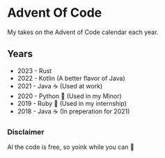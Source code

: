 # Advent Of Code

My takes on the Advent of Code calendar each year.

## Years

- 2023 - Rust
- 2022 - Kotlin (A better flavor of Java)
- 2021 - Java ☕ (Used at work)
- 2020 - Python 🐍 (Used in my Minor)
- 2019 - Ruby 💎 (Used in my internship)
- 2018 - Java ☕ (In preperation for 2021)

### Disclaimer

Al the code is free, so yoink while you can 🐷
